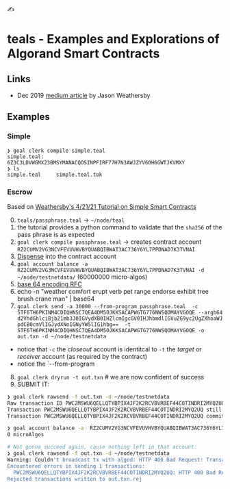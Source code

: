 ✍️

# teals - Examples and Explorations of Algorand Smart Contracts

## Links

* Dec 2019 [medium article](https://medium.com/algorand/understanding-algorand-smart-contracts-b9fc743e7a0f) by Jason Weathersby

## Examples

### Simple

```
❯ goal clerk compile simple.teal
simple.teal: 6Z3C3LDVWGMX23BMSYMANACQOSINPFIRF77H7N3AWJZYV6OH6GWTJKVMXY
❯ ls
simple.teal     simple.teal.tok
```

### Escrow

Based on [Weathersby's 4/21/21 Tutorial on Simple Smart Contracts](https://developer.algorand.org/tutorials/writing-simple-smart-contract)

0. `teals/passphrase.teal` -> `~/node/teal`
1.  the tutorial provides a python command to validate that the `sha256` of the pass phrase is as expected
2. `goal clerk compile passphrase.teal` -> creates contract account `RZ2CUMV2VG3NCVFEVUVHVBYQUABQIBWAT3AC736Y6YL7PPDNAD7K3TVNAI`
3. [Dispense](https://bank.testnet.algorand.network/) into the contract account
4. `goal account balance -a  RZ2CUMV2VG3NCVFEVUVHVBYQUABQIBWAT3AC736Y6YL7PPDNAD7K3TVNAI -d ~/node/testnetdata/` (60000000 micro-algos)
5. [base 64 encoding RFC](https://datatracker.ietf.org/doc/html/rfc4648#page-5)
6. echo -n "weather comfort erupt verb pet range endorse exhibit tree brush crane man" | base64
7. `goal clerk send -a 30000 --from-program passphrase.teal  -c STF6TH6PKINM4CDIQHNSC7QEA4DM5OJKKSACAPWGTG776NWSQOMAYVGOQE --argb64 d2VhdGhlciBjb21mb3J0IGVydXB0IHZlcmIgcGV0IHJhbmdlIGVuZG9yc2UgZXhoaWJpdCB0cmVlIGJydXNoIGNyYW5lIG1hbg==  -t STF6TH6PKINM4CDIQHNSC7QEA4DM5OJKKSACAPWGTG776NWSQOMAYVGOQE -o out.txn -d ~/node/testnetdata`
  * notice that `-c` the _closeout_ account is identitcal to `-t` the _target_ or _receiver_ account (as required by the contract)
  * notice the `--from-program
8. `goal clerk dryrun -t out.txn` # we are now confident of success
9. SUBMIT IT:

```bash
❯ goal clerk rawsend -f out.txn -d ~/node/testnetdata
Raw transaction ID PWC2MSWU6QELLQTYBPIX4JF2K2RCVBVRBEF44COTINDRI2MYQ2UQ issued
Transaction PWC2MSWU6QELLQTYBPIX4JF2K2RCVBVRBEF44COTINDRI2MYQ2UQ still pending as of round 17762317
Transaction PWC2MSWU6QELLQTYBPIX4JF2K2RCVBVRBEF44COTINDRI2MYQ2UQ committed in round 17762319

❯ goal account balance -a  RZ2CUMV2VG3NCVFEVUVHVBYQUABQIBWAT3AC736Y6YL7PPDNAD7K3TVNAI -d ~/node/testnetdata
0 microAlgos

# Not gonna succeed again, cause nothing left in that account:
❯ goal clerk rawsend -f out.txn -d ~/node/testnetdata
Warning: Couldn't broadcast tx with algod: HTTP 400 Bad Request: TransactionPool.Remember: transaction already in ledger: PWC2MSWU6QELLQTYBPIX4JF2K2RCVBVRBEF44COTINDRI2MYQ2UQ
Encountered errors in sending 1 transactions:
  PWC2MSWU6QELLQTYBPIX4JF2K2RCVBVRBEF44COTINDRI2MYQ2UQ: HTTP 400 Bad Request: TransactionPool.Remember: transaction already in ledger: PWC2MSWU6QELLQTYBPIX4JF2K2RCVBVRBEF44COTINDRI2MYQ2UQ
Rejected transactions written to out.txn.rej
```
